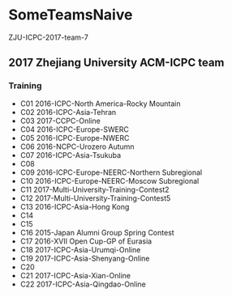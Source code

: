# SomeTeamsNaive
ZJU-ICPC-2017-team-7

## 2017 Zhejiang University ACM-ICPC team 

### Training

- C01 2016-ICPC-North America-Rocky Mountain
- C02 2016-ICPC-Asia-Tehran
- C03 2017-CCPC-Online
- C04 2016-ICPC-Europe-SWERC
- C05 2016-ICPC-Europe-NWERC
- C06 2016-NCPC-Urozero Autumn
- C07 2016-ICPC-Asia-Tsukuba
- C08
- C09 2016-ICPC-Europe-NEERC-Northern Subregional
- C10 2016-ICPC-Europe-NEERC-Moscow Subregional
- C11 2017-Multi-University-Training-Contest2
- C12 2017-Multi-University-Training-Contest5
- C13 2016-ICPC-Asia-Hong Kong
- C14
- C15
- C16 2015-Japan Alumni Group Spring Contest
- C17 2016-XVII Open Cup-GP of Eurasia
- C18 2017-ICPC-Asia-Urumqi-Online
- C19 2017-ICPC-Asia-Shenyang-Online
- C20
- C21 2017-ICPC-Asia-Xian-Online
- C22 2017-ICPC-Asia-Qingdao-Online
